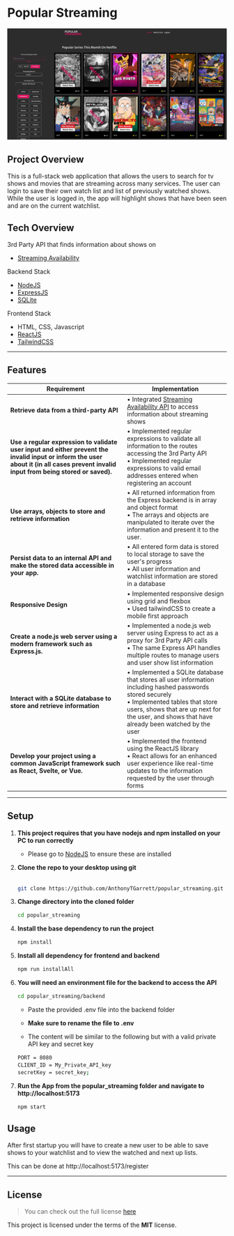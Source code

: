 # Popular Streaming

![alt text](img/home_form_showing.png)

## Project Overview

This is a full-stack web application that allows the users to search for tv shows and movies that are streaming across many services. The user can login to save their own watch list and list of previously watched shows. While the user is logged in, the app will highlight shows that have been seen and are on the current watchlist.

## Tech Overview

3rd Party API that finds information about shows on

- [Streaming Availability](https://www.movieofthenight.com/about/api)

Backend Stack

- [NodeJS](https://nodejs.org/en)
- [ExpressJS](https://expressjs.com/)
- [SQLite](https://www.sqlite.org/)

Frontend Stack

- HTML, CSS, Javascript
- [ReactJS](https://react.dev/)
- [TailwindCSS](https://tailwindcss.com/)

---

## Features

| Requirement                                                                                                                                                                           | Implementation                                                                                                                                                                                                                                      |
| ------------------------------------------------------------------------------------------------------------------------------------------------------------------------------------- | --------------------------------------------------------------------------------------------------------------------------------------------------------------------------------------------------------------------------------------------------- |
| **Retrieve data from a third-party API**                                                                                                                                              | • Integrated [Streaming Availability API](https://www.movieofthenight.com/about/api) to access information about streaming shows<br>                                                                                                                |
| **Use a regular expression to validate user input and either prevent the invalid input or inform the user about it (in all cases prevent invalid input from being stored or saved).** | • Implemented regular expressions to validate all information to the routes accessing the 3rd Party API<br>• Implemented regular expressions to valid email addresses entered when registering an account                                           |
| **Use arrays, objects to store and retrieve information**                                                                                                                             | • All returned information from the Express backend is in array and object format<br>• The arrays and objects are manipulated to iterate over the information and present it to the user.                                                           |
| **Persist data to an internal API and make the stored data accessible in your app.**                                                                                                  | • All entered form data is stored to local storage to save the user's progress<br>• All user information and watchlist information are stored in a database                                                                                         |
| **Responsive Design**                                                                                                                                                                 | • Implemented responsive design using grid and flexbox<br>• Used tailwindCSS to create a mobile first approach                                                                                                                                      |
| **Create a node.js web server using a modern framework such as Express.js.**                                                                                                          | • Implemented a node.js web server using Express to act as a proxy for 3rd Party API calls<br> • The same Express API handles multiple routes to manage users and user show list information                                                        |
| **Interact with a SQLite database to store and retrieve information**                                                                                                                 | • Implemented a SQLite database that stores all user information including hashed passwords stored securely<br>• Implemented tables that store users, shows that are up next for the user, and shows that have already been watched by the user<br> |
| **Develop your project using a common JavaScript framework such as React, Svelte, or Vue.**                                                                                           | • Implemented the frontend using the ReactJS library<br>• React allows for an enhanced user experience like real-time updates to the information requested by the user through forms                                                                |

---

## Setup

1.  **This project requires that you have nodejs and npm installed on your PC to run correctly**
    - Please go to [NodeJS](https://nodejs.org/en) to ensure these are installed
2.  **Clone the repo to your desktop using git**

    ```bash

    git clone https://github.com/AnthonyTGarrett/popular_streaming.git
    ```

3.  **Change directory into the cloned folder**

    ```bash
    cd popular_streaming
    ```

4.  **Install the base dependency to run the project**

    ```bash
    npm install
    ```

5.  **Install all dependency for frontend and backend**
    ```bash
    npm run installAll
    ```
6.  **You will need an environment file for the backend to access the API**

    ```bash
    cd popular_streaming/backend
    ```

    - Paste the provided .env file into the backend folder

    - **Make sure to rename the file to .env**

    - The content will be similar to the following but with a valid private API key and secret key

    ```bash
    PORT = 8080
    CLIENT_ID = My_Private_API_key
    secretKey = secret_key;
    ```

7.  **Run the App from the popular_streaming folder and navigate to http://localhost:5173**

    ```bash
    npm start
    ```

## Usage

After first startup you will have to create a new user to be able to save shows to your watchlist and to view the watched and next up lists.

This can be done at http://localhost:5173/register

---

## License

> You can check out the full license [here](https://github.com/IgorAntun/node-chat/blob/master/LICENSE)

This project is licensed under the terms of the **MIT** license.

```

```
